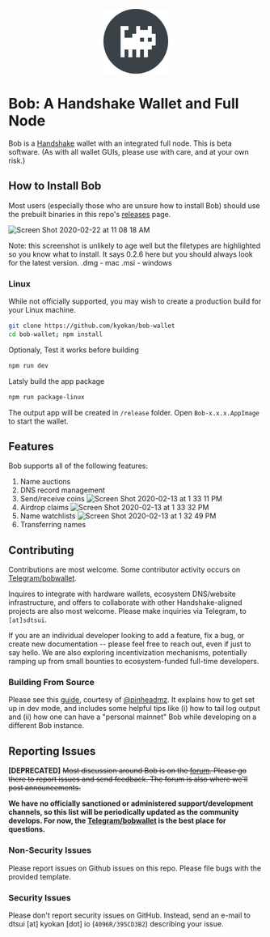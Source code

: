 <p align="center"><img src="./resources/icons/128x128.png"></p>

# Bob: A Handshake Wallet and Full Node

Bob is a [Handshake](https://handshake.org) wallet with an integrated full node.
This is beta software.
(As with all wallet GUIs, please use with care, and at your own risk.)

## How to Install Bob

Most users (especially those who are unsure how to install Bob) should use the prebuilt binaries in this repo's [releases](https://github.com/kyokan/bob-wallet/releases) page.

![Screen Shot 2020-02-22 at 11 08 18 AM](https://user-images.githubusercontent.com/8230144/75097836-06f48480-5564-11ea-85db-64251184e7bf.png)

Note: this screenshot is unlikely to age well but the filetypes are highlighted so you know what to install. It says 0.2.6 here but you should always look for the latest version.
.dmg - mac
.msi - windows

### Linux

While not officially supported, you may wish to create a production build for your Linux machine.

```bash
git clone https://github.com/kyokan/bob-wallet
cd bob-wallet; npm install
```

Optionaly, Test it works before building

```bash
npm run dev
```

Latsly build the app package

```bash
npm run package-linux
``` 

The output app will be created in `/release` folder. Open `Bob-x.x.x.AppImage` to start the wallet.


## Features

Bob supports all of the following features:

1. Name auctions
2. DNS record management
3. Send/receive coins
![Screen Shot 2020-02-13 at 1 33 11 PM](https://user-images.githubusercontent.com/8230144/74480855-8a2c2100-4e66-11ea-9d29-63e474f47e23.png)
4. Airdrop claims
![Screen Shot 2020-02-13 at 1 33 32 PM](https://user-images.githubusercontent.com/8230144/74480849-87313080-4e66-11ea-8097-421592a9a55f.png)
5. Name watchlists
![Screen Shot 2020-02-13 at 1 32 49 PM](https://user-images.githubusercontent.com/8230144/74480856-8ac4b780-4e66-11ea-90c0-48c5444d0745.png)
6. Transferring names

## Contributing

Contributions are most welcome.  Some contributor activity occurs on [Telegram/bobwallet](https://t.me/bobwallet).

Inquires to integrate with hardware wallets, ecosystem DNS/website infrastructure, and offers to collaborate with other Handshake-aligned projects are also most welcome.  Please make inquiries via Telegram, to `[at]sdtsui`.

If you are an individual developer looking to add a feature, fix a bug, or create new documentation -- please feel free to reach out, even if just to say hello.  We are also exploring incentivization mechanisms, potentially ramping up from small bounties to ecosystem-funded full-time developers.

### Building From Source

Please see this [guide](https://gist.github.com/pinheadmz/314aed5123d29cb89bfc6a7db9f4d02e), courtesy of [@pinheadmz](https://github.com/pinheadmz).  It explains how to get set up in dev mode, and includes some helpful tips like (i) how to tail log output and (ii) how one can have a "personal mainnet" Bob while developing on a different Bob instance.

## Reporting Issues

**[DEPRECATED]** ~~Most discussion around Bob is on the [forum](https://forum.kyokan.io). Please go there to report issues and send feedback. The forum is also where we'll post announcements.~~

**We have no officially sanctioned or administered support/development channels, so this list will be periodically updated as the community develops. For now, the [Telegram/bobwallet](https://t.me/bobwallet) is the best place for questions.**

### Non-Security Issues

Please report issues on Github issues on this repo. Please file bugs with the provided template.

### Security Issues

Please don't report security issues on GitHub. Instead, send an e-mail to dtsui [at] kyokan [dot] io (`4096R/395CD3B2`) describing your issue.